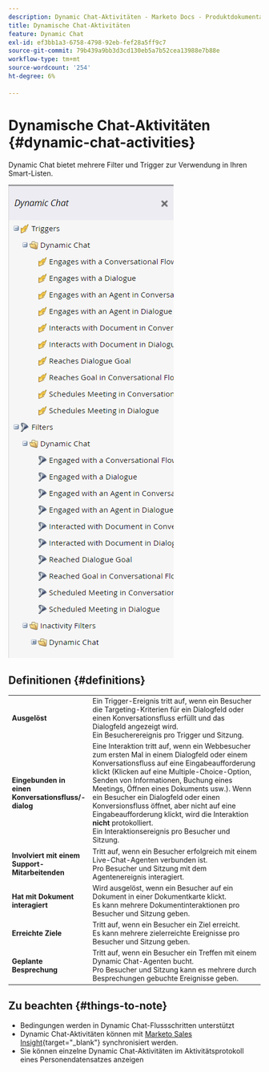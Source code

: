 ```yaml
---
description: Dynamic Chat-Aktivitäten - Marketo Docs - Produktdokumentation
title: Dynamische Chat-Aktivitäten
feature: Dynamic Chat
exl-id: ef3bb1a3-6758-4798-92eb-fef28a5ff9c7
source-git-commit: 79b439a9bb3d3cd130eb5a7b52cea13988e7b88e
workflow-type: tm+mt
source-wordcount: '254'
ht-degree: 6%

---
```


# Dynamische Chat-Aktivitäten {#dynamic-chat-activities}

Dynamic Chat bietet mehrere Filter und Trigger zur Verwendung in Ihren Smart-Listen.

![](assets/dynamic-chat-activities-1.png)

## Definitionen {#definitions}

<table>
<thead>
<tbody>
  <tr>
    <td style="width:25%"><b>Ausgelöst</b></td>
    <td>Ein Trigger-Ereignis tritt auf, wenn ein Besucher die Targeting-Kriterien für ein Dialogfeld oder einen Konversationsfluss erfüllt und das Dialogfeld angezeigt wird.
    <br>Ein Besucherereignis pro Trigger und Sitzung.</td>
  </tr>
  <tr>
    <td style="width:25%"><b>Eingebunden in einen Konversationsfluss/-dialog</b></td>
    <td>Eine Interaktion tritt auf, wenn ein Webbesucher zum ersten Mal in einem Dialogfeld oder einem Konversationsfluss auf eine Eingabeaufforderung klickt (Klicken auf eine Multiple-Choice-Option, Senden von Informationen, Buchung eines Meetings, Öffnen eines Dokuments usw.). Wenn ein Besucher ein Dialogfeld oder einen Konversionsfluss öffnet, aber nicht auf eine Eingabeaufforderung klickt, wird die Interaktion <b>nicht</b> protokolliert. 
    <br>Ein Interaktionsereignis pro Besucher und Sitzung.</td>
  </tr>
   <tr>
    <td style="width:25%"><b>Involviert mit einem Support-Mitarbeitenden</b></td>
    <td>Tritt auf, wenn ein Besucher erfolgreich mit einem Live-Chat-Agenten verbunden ist.
    <br>Pro Besucher und Sitzung mit dem Agentenereignis interagiert.</td>
  </tr>
  <tr>
    <td style="width:25%"><b>Hat mit Dokument interagiert</b></td>
    <td>Wird ausgelöst, wenn ein Besucher auf ein Dokument in einer Dokumentkarte klickt.
    <br>Es kann mehrere Dokumentinteraktionen pro Besucher und Sitzung geben.</td>
  </tr>
  <tr>
    <td style="width:25%"><b>Erreichte Ziele</b></td>
    <td>Tritt auf, wenn ein Besucher ein Ziel erreicht. <br>Es kann mehrere zielerreichte Ereignisse pro Besucher und Sitzung geben.</td>
  </tr>
  <tr>
    <td style="width:25%"><b>Geplante Besprechung</b></td>
    <td>Tritt auf, wenn ein Besucher ein Treffen mit einem Dynamic Chat-Agenten bucht.
    <br>Pro Besucher und Sitzung kann es mehrere durch Besprechungen gebuchte Ereignisse geben.</td>
  </tr>
</tbody>
</table>

## Zu beachten {#things-to-note}

* Bedingungen werden in Dynamic Chat-Flussschritten unterstützt
* Dynamic Chat-Aktivitäten können mit [Marketo Sales Insight](/help/marketo/product-docs/marketo-sales-insight/msi-for-salesforce/features/dynamic-chat-integration.md){target="_blank"} synchronisiert werden.
* Sie können einzelne Dynamic Chat-Aktivitäten im Aktivitätsprotokoll eines Personendatensatzes anzeigen
